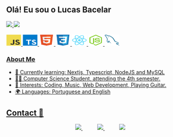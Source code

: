 
## Olá! Eu sou o Lucas Bacelar

 <div>
  <a href="https://github.com/KiwiDev808">
  <img height="180em" src="https://github-readme-stats.vercel.app/api?username=KiwiDev808&show_icons=true&theme=dracula&include_all_commits=true&count_private=true"/>
  <img height="180em" src="https://github-readme-stats.vercel.app/api/top-langs/?username=KiwiDev808&layout=compact&langs_count=7&theme=dracula"/>
 </div>
 <div style="dispĺay: inline-block">
    <br>
    <img height="30" width="40" alt="Javascript" src="https://raw.githubusercontent.com/devicons/devicon/master/icons/javascript/javascript-original.svg">
    <img height="30" width="40" src="https://github.com/devicons/devicon/blob/master/icons/typescript/typescript-original.svg">
    <img height="30" width="40" src="https://raw.githubusercontent.com/devicons/devicon/master/icons/html5/html5-original.svg">
    <img height="30" width="40" src="https://raw.githubusercontent.com/devicons/devicon/master/icons/css3/css3-original.svg">
    <img height="30" width="40" src="https://github.com/devicons/devicon/blob/master/icons/react/react-original.svg">
    <img height="30" width="40" src="https://github.com/devicons/devicon/blob/master/icons/nodejs/nodejs-original.svg">
    <img height="30" width="40" src="https://raw.githubusercontent.com/devicons/devicon/master/icons/mysql/mysql-original.svg">
 </div>

### About Me

- 🌱 Currently learning: Nextjs, Typescript, NodeJS and MySQL
- 👨‍💻 Computer Science Student, attending the 4th semester.
- 💙 Interests: Coding, Music, Web Development, Playing Guitar.
- 🌍 Languages: Portuguese and English

## Contact :iphone:

<p align="center">
    <a href="https://github.com/KiwiDev808">
        <img  src="https://img.shields.io/badge/github-%23100000.svg?&style=for-the-badge&logo=github&logoColor=white&link=mailto:https://github.com/KiwiDev808">
    </a>
    &nbsp;&nbsp;&nbsp;&nbsp;&nbsp;&nbsp;&nbsp;&nbsp;&nbsp;
    <a href="mailto:lucasbacelasub@gmail.com">
        <img src="https://img.shields.io/badge/gmail-D14836?&style=for-the-badge&logo=gmail&logoColor=white&link=mailto:lucasbacelasub@gmail.com">
    </a>
    &nbsp;&nbsp;&nbsp;&nbsp;&nbsp;&nbsp;&nbsp;&nbsp;&nbsp;
    <a href="https://www.linkedin.com/in/lucas-bacelar-de-souza-51455512a/">
        <img src="https://img.shields.io/badge/linkedin-%230077B5.svg?&style=for-the-badge&logo=linkedin&logoColor=white&link=mailto:https://www.linkedin.com/in/lucas-bacelar-de-souza-51455512a/">
    </a>
</p>

